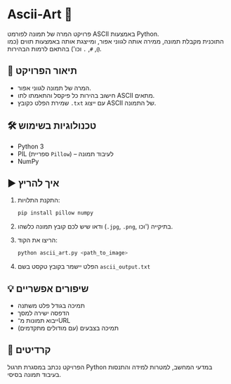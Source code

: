 # Ascii-Art 🎨

פרויקט המרה של תמונה לפורמט ASCII באמצעות Python.  
התוכנית מקבלת תמונה, ממירה אותה לגווני אפור, ומייצגת אותה באמצעות תווים (כמו `@`, `#`, `.` וכו') בהתאם לרמות הבהירות.

## 🧠 תיאור הפרויקט

- המרה של תמונה לגווני אפור.
- חישוב בהירות כל פיקסל והתאמתו לתו ASCII מתאים.
- שמירת הפלט כקובץ `.txt` עם ייצוג ASCII של התמונה.



## 🛠 טכנולוגיות בשימוש

- Python 3  
- PIL (ספריית `Pillow`) – לעיבוד תמונה  
- NumPy

## ▶️ איך להריץ

1. התקנת התלויות:
    ```bash
    pip install pillow numpy
    ```

2. ודאו שיש לכם קובץ תמונה כלשהו (`.jpg`, `.png`, וכו') בתיקייה.

3. הריצו את הקוד:
    ```bash
    python ascii_art.py <path_to_image>
    ```

4. הפלט יישמר בקובץ טקסט בשם `ascii_output.txt`


## 💡 שיפורים אפשריים

- תמיכה בגודל פלט משתנה
- הדפסה ישירה למסך
- ייבוא תמונות מ־URL
- תמיכה בצבעים (עם מודולים מתקדמים)

## 📌 קרדיטים

הפרויקט נכתב במסגרת תרגול Python במדעי המחשב, למטרות למידה והתנסות בעיבוד תמונה בסיסי.

